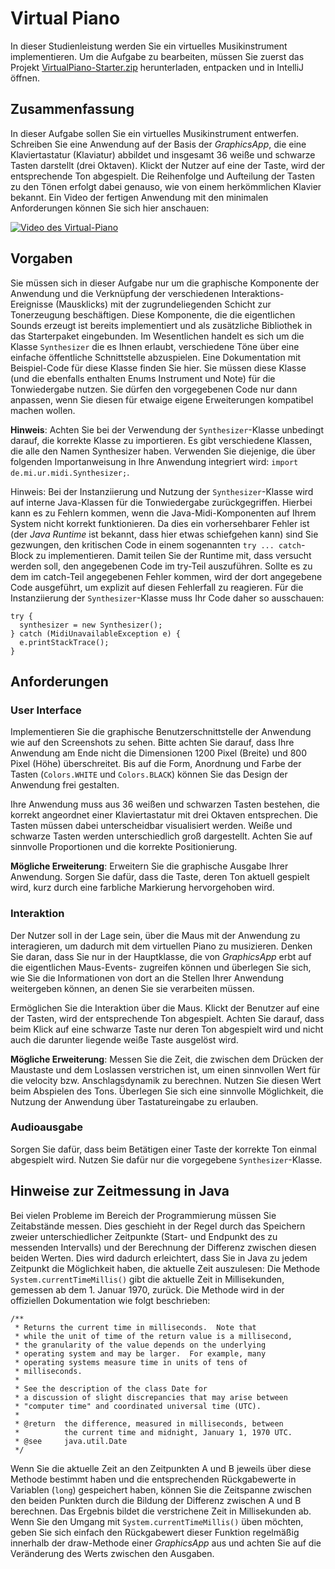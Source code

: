 # Virtual Piano

In dieser Studienleistung werden Sie ein virtuelles Musikinstrument implementieren. Um die Aufgabe zu bearbeiten, müssen
Sie zuerst das
Projekt [VirtualPiano-Starter.zip](https://github.com/alexanderbazo/VirtualPiano/archive/refs/heads/master.zip)
herunterladen, entpacken und in IntelliJ öffnen.

## Zusammenfassung

In dieser Aufgabe sollen Sie ein virtuelles Musikinstrument entwerfen. Schreiben Sie eine Anwendung auf der Basis der
*GraphicsApp*, die eine Klaviertastatur (Klaviatur) abbildet und insgesamt 36 weiße und schwarze Tasten darstellt (drei
Oktaven). Klickt der Nutzer auf eine der Taste, wird der entsprechende Ton abgespielt. Die Reihenfolge und Aufteilung
der Tasten zu den Tönen erfolgt dabei genauso, wie von einem herkömmlichen Klavier bekannt. Ein Video der fertigen
Anwendung mit den minimalen Anforderungen können Sie sich hier anschauen:

[![Video des Virtual-Piano]({https://files.mi.ur.de/seafhttp/files/bd29de9f-7103-4b07-a415-6965292a90f0/virtual-piano-1.png})]({https://files.mi.ur.de/seafhttp/files/152c7cf9-98c0-4765-ad69-fd76cc6fbefa/virtual-piano.mp4} "Video des Virtual-Piano")

## Vorgaben

Sie müssen sich in dieser Aufgabe nur um die graphische Komponente der Anwendung und die Verknüpfung der verschiedenen
Interaktions-Ereignisse (Mausklicks) mit der zugrundeliegenden Schicht zur Tonerzeugung beschäftigen. Diese Komponente,
die die eigentlichen Sounds erzeugt ist bereits implementiert und als zusätzliche Bibliothek in das Starterpaket
eingebunden. Im Wesentlichen handelt es sich um die Klasse `Synthesizer` die es Ihnen erlaubt, verschiedene Töne über
eine einfache öffentliche Schnittstelle abzuspielen. Eine Dokumentation mit Beispiel-Code für diese Klasse finden Sie
hier. Sie müssen diese Klasse (und die ebenfalls enthalten Enums Instrument und Note) für die Tonwiedergabe nutzen. Sie
dürfen den vorgegebenen Code nur dann anpassen, wenn Sie diesen für etwaige eigene Erweiterungen kompatibel machen
wollen.

**Hinweis**: Achten Sie bei der Verwendung der `Synthesizer`-Klasse unbedingt darauf, die korrekte Klasse zu
importieren. Es gibt verschiedene Klassen, die alle den Namen Synthesizer haben. Verwenden Sie diejenige, die über
folgenden Importanweisung in Ihre Anwendung integriert wird: `import de.mi.ur.midi.Synthesizer;`.

Hinweis: Bei der Instanziierung und Nutzung der `Synthesizer`-Klasse wird auf interne Java-Klassen für die Tonwiedergabe
zurückgegriffen. Hierbei kann es zu Fehlern kommen, wenn die Java-Midi-Komponenten auf Ihrem System nicht korrekt
funktionieren. Da dies ein vorhersehbarer Fehler ist (der *Java Runtime* ist bekannt, dass hier etwas schiefgehen kann)
sind Sie gezwungen, den kritischen Code in einem sogenannten `try ... catch`-Block zu implementieren. Damit teilen Sie
der Runtime mit, dass versucht werden soll, den angegebenen Code im try-Teil auszuführen. Sollte es zu dem im catch-Teil
angegebenen Fehler kommen, wird der dort angegebene Code ausgeführt, um explizit auf diesen Fehlerfall zu reagieren. Für
die Instanziierung der `Synthesizer`-Klasse muss Ihr Code daher so ausschauen:

```
try {
  synthesizer = new Synthesizer();
} catch (MidiUnavailableException e) {
  e.printStackTrace();
}
```

## Anforderungen

### User Interface

Implementieren Sie die graphische Benutzerschnittstelle der Anwendung wie auf den Screenshots zu sehen. Bitte achten Sie
darauf, dass Ihre Anwendung am Ende nicht die Dimensionen 1200 Pixel (Breite) und 800 Pixel (Höhe) überschreitet. Bis
auf die Form, Anordnung und Farbe der Tasten (`Colors.WHITE` und `Colors.BLACK`) können Sie das Design der Anwendung
frei gestalten.

Ihre Anwendung muss aus 36 weißen und schwarzen Tasten bestehen, die korrekt angeordnet einer Klaviertastatur mit drei
Oktaven entsprechen. Die Tasten müssen dabei unterscheidbar visualisiert werden. Weiße und schwarze Tasten werden
unterschiedlich groß dargestellt. Achten Sie auf sinnvolle Proportionen und die korrekte Positionierung.

**Mögliche Erweiterung**: Erweitern Sie die graphische Ausgabe Ihrer Anwendung. Sorgen Sie dafür, dass die Taste, deren
Ton aktuell gespielt wird, kurz durch eine farbliche Markierung hervorgehoben wird.

### Interaktion

Der Nutzer soll in der Lage sein, über die Maus mit der Anwendung zu interagieren, um dadurch mit dem virtuellen Piano
zu musizieren. Denken Sie daran, dass Sie nur in der Hauptklasse, die von *GraphicsApp* erbt auf die eigentlichen
Maus-Events- zugreifen können und überlegen Sie sich, wie Sie die Informationen von dort an die Stellen Ihrer Anwendung
weitergeben können, an denen Sie sie verarbeiten müssen.

Ermöglichen Sie die Interaktion über die Maus. Klickt der Benutzer auf eine der Tasten, wird der entsprechende Ton
abgespielt. Achten Sie darauf, dass beim Klick auf eine schwarze Taste nur deren Ton abgespielt wird und nicht auch die
darunter liegende weiße Taste ausgelöst wird.

**Mögliche Erweiterung**: Messen Sie die Zeit, die zwischen dem Drücken der Maustaste und dem Loslassen verstrichen ist,
um einen sinnvollen Wert für die velocity bzw. Anschlagsdynamik zu berechnen. Nutzen Sie diesen Wert beim Abspielen des
Tons. Überlegen Sie sich eine sinnvolle Möglichkeit, die Nutzung der Anwendung über Tastatureingabe zu erlauben.

### Audioausgabe

Sorgen Sie dafür, dass beim Betätigen einer Taste der korrekte Ton einmal abgespielt wird. Nutzen Sie dafür nur die
vorgegebene `Synthesizer`-Klasse.

## Hinweise zur Zeitmessung in Java

Bei vielen Probleme im Bereich der Programmierung müssen Sie Zeitabstände messen. Dies geschieht in der Regel durch das
Speichern zweier unterschiedlicher Zeitpunkte (Start- und Endpunkt des zu messenden Intervalls) und der Berechnung der
Differenz zwischen diesen beiden Werten. Dies wird dadurch erleichtert, dass Sie in Java zu jedem Zeitpunkt die
Möglichkeit haben, die aktuelle Zeit auszulesen: Die Methode `System.currentTimeMillis()` gibt die aktuelle Zeit in
Millisekunden, gemessen ab dem 1. Januar 1970, zurück. Die Methode wird in der offiziellen Dokumentation wie folgt
beschrieben:

```
/**
 * Returns the current time in milliseconds.  Note that
 * while the unit of time of the return value is a millisecond,
 * the granularity of the value depends on the underlying
 * operating system and may be larger.  For example, many
 * operating systems measure time in units of tens of
 * milliseconds.
 *
 * See the description of the class Date for
 * a discussion of slight discrepancies that may arise between
 * "computer time" and coordinated universal time (UTC).
 *
 * @return  the difference, measured in milliseconds, between
 *          the current time and midnight, January 1, 1970 UTC.
 * @see     java.util.Date
 */
```

Wenn Sie die aktuelle Zeit an den Zeitpunkten A und B jeweils über diese Methode bestimmt haben und die entsprechenden
Rückgabewerte in Variablen (`long`) gespeichert haben, können Sie die Zeitspanne zwischen den beiden Punkten durch die
Bildung der Differenz zwischen A und B berechnen. Das Ergebnis bildet die verstrichene Zeit in Millisekunden ab. Wenn
Sie den Umgang mit `System.currentTimeMillis()` üben möchten, geben Sie sich einfach den Rückgabewert dieser Funktion
regelmäßig innerhalb der draw-Methode einer *GraphicsApp* aus und achten Sie auf die Veränderung des Werts zwischen den
Ausgaben.